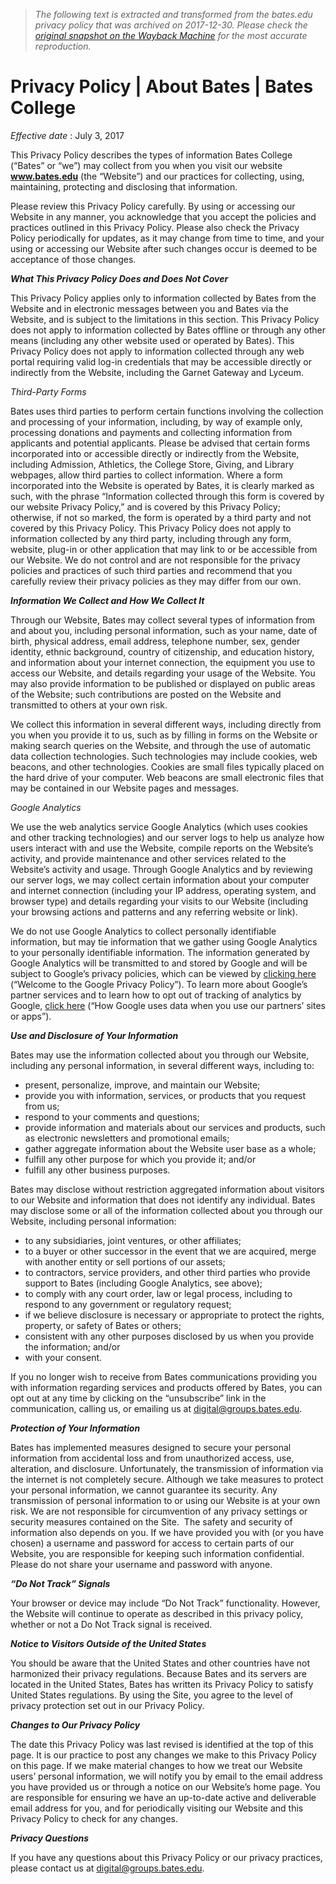 > *The following text is extracted and transformed from the bates.edu privacy policy that was archived on 2017-12-30. Please check the [original snapshot on the Wayback Machine](https://web.archive.org/web/20171230185830id_/http%3A//www.bates.edu/about/privacy-policy) for the most accurate reproduction.*

# Privacy Policy | About Bates | Bates College

_Effective date_ : July 3, 2017

This Privacy Policy describes the types of information Bates College (“Bates” or “we”) may collect from you when you visit our website **www.bates.edu** (the “Website”) and our practices for collecting, using, maintaining, protecting and disclosing that information.

Please review this Privacy Policy carefully. By using or accessing our Website in any manner, you acknowledge that you accept the policies and practices outlined in this Privacy Policy. Please also check the Privacy Policy periodically for updates, as it may change from time to time, and your using or accessing our Website after such changes occur is deemed to be acceptance of those changes.

**_What This Privacy Policy Does and Does Not Cover_**

This Privacy Policy applies only to information collected by Bates from the Website and in electronic messages between you and Bates via the Website, and is subject to the limitations in this section. This Privacy Policy does not apply to information collected by Bates offline or through any other means (including any other website used or operated by Bates). This Privacy Policy does not apply to information collected through any web portal requiring valid log-in credentials that may be accessible directly or indirectly from the Website, including the Garnet Gateway and Lyceum.

_Third-Party Forms_

Bates uses third parties to perform certain functions involving the collection and processing of your information, including, by way of example only, processing donations and payments and collecting information from applicants and potential applicants. Please be advised that certain forms incorporated into or accessible directly or indirectly from the Website, including Admission, Athletics, the College Store, Giving, and Library webpages, allow third parties to collect information. Where a form incorporated into the Website is operated by Bates, it is clearly marked as such, with the phrase “Information collected through this form is covered by our website Privacy Policy,” and is covered by this Privacy Policy; otherwise, if not so marked, the form is operated by a third party and not covered by this Privacy Policy. This Privacy Policy does not apply to information collected by any third party, including through any form, website, plug-in or other application that may link to or be accessible from our Website. We do not control and are not responsible for the privacy policies and practices of such third parties and recommend that you carefully review their privacy policies as they may differ from our own.

**_Information We Collect and How We Collect It_**

Through our Website, Bates may collect several types of information from and about you, including personal information, such as your name, date of birth, physical address, email address, telephone number, sex, gender identity, ethnic background, country of citizenship, and education history, and information about your internet connection, the equipment you use to access our Website, and details regarding your usage of the Website. You may also provide information to be published or displayed on public areas of the Website; such contributions are posted on the Website and transmitted to others at your own risk.

We collect this information in several different ways, including directly from you when you provide it to us, such as by filling in forms on the Website or making search queries on the Website, and through the use of automatic data collection technologies. Such technologies may include cookies, web beacons, and other technologies. Cookies are small files typically placed on the hard drive of your computer. Web beacons are small electronic files that may be contained in our Website pages and messages.

_Google Analytics_

We use the web analytics service Google Analytics (which uses cookies and other tracking technologies) and our server logs to help us analyze how users interact with and use the Website, compile reports on the Website’s activity, and provide maintenance and other services related to the Website’s activity and usage. Through Google Analytics and by reviewing our server logs, we may collect certain information about your computer and internet connection (including your IP address, operating system, and browser type) and details regarding your visits to our Website (including your browsing actions and patterns and any referring website or link).

We do not use Google Analytics to collect personally identifiable information, but may tie information that we gather using Google Analytics to your personally identifiable information. The information generated by Google Analytics will be transmitted to and stored by Google and will be subject to Google’s privacy policies, which can be viewed by [clicking here](http://www.google.com/policies/privacy) (“Welcome to the Google Privacy Policy”). To learn more about Google’s partner services and to learn how to opt out of tracking of analytics by Google, [click here](https://www.google.com/policies/privacy/partners/) (“How Google uses data when you use our partners’ sites or apps”).

**_Use and Disclosure of Your Information_**

Bates may use the information collected about you through our Website, including any personal information, in several different ways, including to:

  * present, personalize, improve, and maintain our Website;
  * provide you with information, services, or products that you request from us;
  * respond to your comments and questions;
  * provide information and materials about our services and products, such as electronic newsletters and promotional emails;
  * gather aggregate information about the Website user base as a whole;
  * fulfill any other purpose for which you provide it; and/or
  * fulfill any other business purposes.



Bates may disclose without restriction aggregated information about visitors to our Website and information that does not identify any individual. Bates may disclose some or all of the information collected about you through our Website, including personal information:

  * to any subsidiaries, joint ventures, or other affiliates;
  * to a buyer or other successor in the event that we are acquired, merge with another entity or sell portions of our assets;
  * to contractors, service providers, and other third parties who provide support to Bates (including Google Analytics, see above);
  * to comply with any court order, law or legal process, including to respond to any government or regulatory request;
  * if we believe disclosure is necessary or appropriate to protect the rights, property, or safety of Bates or others;
  * consistent with any other purposes disclosed by us when you provide the information; and/or
  * with your consent.



If you no longer wish to receive from Bates communications providing you with information regarding services and products offered by Bates, you can opt out at any time by clicking on the “unsubscribe” link in the communication, calling us, or emailing us at [digital@groups.bates.edu](mailto:digital@groups.bates.edu).

**_Protection of Your Information_**

Bates has implemented measures designed to secure your personal information from accidental loss and from unauthorized access, use, alteration, and disclosure. Unfortunately, the transmission of information via the internet is not completely secure. Although we take measures to protect your personal information, we cannot guarantee its security. Any transmission of personal information to or using our Website is at your own risk. We are not responsible for circumvention of any privacy settings or security measures contained on the Site.  The safety and security of information also depends on you. If we have provided you with (or you have chosen) a username and password for access to certain parts of our Website, you are responsible for keeping such information confidential. Please do not share your username and password with anyone.

**_“Do Not Track” Signals_**

Your browser or device may include “Do Not Track” functionality. However, the Website will continue to operate as described in this privacy policy, whether or not a Do Not Track signal is received.

**_Notice to Visitors Outside of the United States_**

You should be aware that the United States and other countries have not harmonized their privacy regulations. Because Bates and its servers are located in the United States, Bates has written its Privacy Policy to satisfy United States regulations. By using the Site, you agree to the level of privacy protection set out in our Privacy Policy.

**_Changes to Our Privacy Policy_**

The date this Privacy Policy was last revised is identified at the top of this page. It is our practice to post any changes we make to this Privacy Policy on this page. If we make material changes to how we treat our Website users’ personal information, we will notify you by email to the email address you have provided us or through a notice on our Website’s home page. You are responsible for ensuring we have an up-to-date active and deliverable email address for you, and for periodically visiting our Website and this Privacy Policy to check for any changes.

**_Privacy Questions_**

If you have any questions about this Privacy Policy or our privacy practices, please contact us at [digital@groups.bates.edu](mailto:digital@groups.bates.edu).
